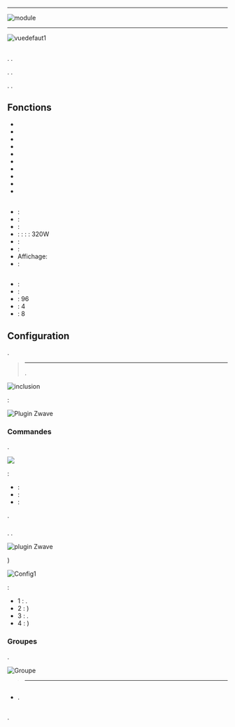 # 

****

![module](images/smarthomebyeverspring.AN179-0/module.jpg)

****

![vuedefaut1](images/smarthomebyeverspring.AN179-0/vuedefaut1.jpg)

## 

. .

. .

. .

## Fonctions

-   
-   
-   
-   
-   
-   
-   
-   
-   
-   

## 

-    : 
-    : 
-    : 
-    :  :  :  : 320W
-    : 
-    : 
-   Affichage: 
-    : 

## 

-    : 
-    : 
-    : 96
-    : 4
-    : 8

## Configuration

 [](https://doc.jeedom.com/en_US/plugins/automation%20protocol/openzwave/).

> ****
>
> . 

![inclusion](images/smarthomebyeverspring.AN179-0/inclusion.jpg)

 :

![Plugin Zwave](images/smarthomebyeverspring.AN179-0/information.jpg)

### Commandes

.

![](images/smarthomebyeverspring.AN179-0/commandes.jpg)

 :

-    : 
-    : 
-    : 

.

### 

. .

![ plugin Zwave](images/plugin/bouton_configuration.jpg)

)

![Config1](images/smarthomebyeverspring.AN179-0/config1.jpg)

 :

-   1 : .
-   2 : )
-   3 : .
-   4 : )

### Groupes

.

![Groupe](images/smarthomebyeverspring.AN179-0/groupe.jpg)

> ****
>
> 

## 

### 

-   .

## 

.
